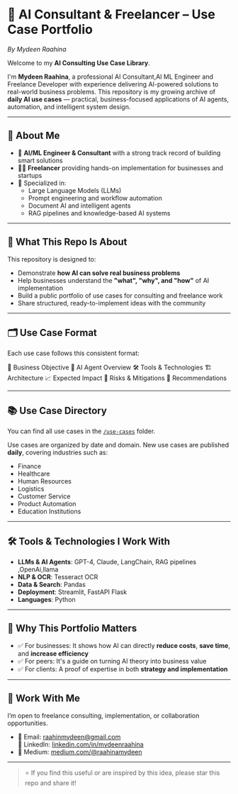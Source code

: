 # 🧠 AI Consultant & Freelancer – Use Case Portfolio  
*By Mydeen Raahina*

Welcome to my **AI Consulting Use Case Library**.

I'm **Mydeen Raahina**, a professional AI Consultant,AI ML Engineer and Freelance Developer with experience delivering AI-powered solutions to real-world business problems. This repository is my growing archive of **daily AI use cases** — practical, business-focused applications of AI agents, automation, and intelligent system design.

---

## 💼 About Me

- 🤖 **AI/ML Engineer & Consultant** with a strong track record of building smart solutions
- 👨‍💻 **Freelancer** providing hands-on implementation for businesses and startups
- 🧠 Specialized in:
  - Large Language Models (LLMs) 
  - Prompt engineering and workflow automation
  - Document AI and intelligent agents
  - RAG pipelines and knowledge-based AI systems

---

## 📌 What This Repo Is About

This repository is designed to:

- Demonstrate **how AI can solve real business problems**
- Help businesses understand the **"what", "why", and "how"** of AI implementation
- Build a public portfolio of use cases for consulting and freelance work
- Share structured, ready-to-implement ideas with the community

---

## 🗂️ Use Case Format

Each use case follows this consistent format:

🎯 Business Objective
🧠 AI Agent Overview
🛠️ Tools & Technologies
🏗️ Architecture
📈 Expected Impact
🚧 Risks & Mitigations
🧭 Recommendations


---

## 📚 Use Case Directory

You can find all use cases in the [`/use-cases`](./use-cases/) folder.

Use cases are organized by date and domain. New use cases are published **daily**, covering industries such as:

- Finance  
- Healthcare  
- Human Resources  
- Logistics  
- Customer Service  
- Product Automation
- Education Institutions

---

## 🛠️ Tools & Technologies I Work With

- **LLMs & AI Agents**: GPT-4, Claude, LangChain, RAG pipelines ,OpenAi,llama
- **NLP & OCR**: Tesseract OCR
- **Data & Search**: Pandas  
- **Deployment**: Streamlit, FastAPI  Flask
- **Languages**: Python 

---

## 🎯 Why This Portfolio Matters

- ✅ For businesses: It shows how AI can directly **reduce costs**, **save time**, and **increase efficiency**  
- ✅ For peers: It's a guide on turning AI theory into business value  
- ✅ For clients: A proof of expertise in both **strategy and implementation**

---

## 🤝 Work With Me

I’m open to freelance consulting, implementation, or collaboration opportunities.

- 📧 Email: raahinmydeen@gmail.com  
 🔗 LinkedIn: [linkedin.com/in/mydeenraahina](https://linkedin.com/in/mydeenraahina)  
- 🧠 Medium: [medium.com/@raahinamydeen](https://medium.com/@raahinamydeen) 


---

> ⭐ If you find this useful or are inspired by this idea, please star this repo and share it!
